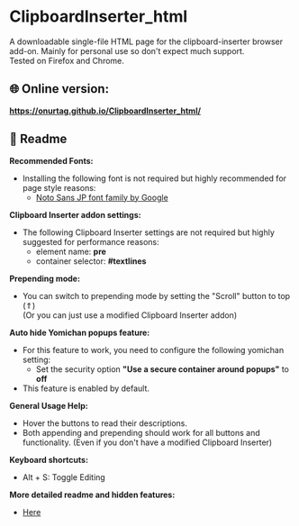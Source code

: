 # ClipboardInserter_html

A downloadable single-file HTML page for the clipboard-inserter browser add-on. Mainly for personal use so don't expect much support.  
Tested on Firefox and Chrome.

## 🌐 Online version:  
**https://onurtag.github.io/ClipboardInserter_html/**  

## 📝 Readme  

**Recommended Fonts:**  
- Installing the following font is not required but highly recommended for page style reasons:  
  - [Noto Sans JP font family by Google](https://fonts.google.com/specimen/Noto+Sans+JP)

**Clipboard Inserter addon settings:**  
- The following Clipboard Inserter settings are not required but highly suggested for performance reasons:  
  - element name: **pre**  
  - container selector: **#textlines**  

**Prepending mode:**  
- You can switch to prepending mode by setting the "Scroll" button to top (⇑)  
(Or you can just use a modified Clipboard Inserter addon)

**Auto hide Yomichan popups feature:**  
- For this feature to work, you need to configure the following yomichan setting:  
  - Set the security option **"Use a secure container around popups"** to **off**  
- This feature is enabled by default.  

**General Usage Help:**  

- Hover the buttons to read their descriptions.  
- Both appending and prepending should work for all buttons and functionality. (Even if you don't have a modified Clipboard Inserter)

**Keyboard shortcuts:**  
- Alt + S: Toggle Editing  

**More detailed readme and hidden features:**  
- [Here](https://github.com/Onurtag/ClipboardInserter_html/blob/master/index.html#L11)
